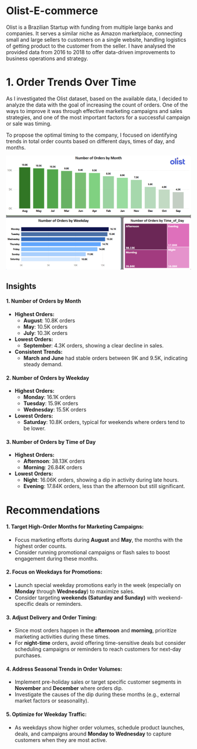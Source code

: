 # Olist-E-commerce

Olist is a Brazilian Startup with funding from multiple large banks and companies. It serves a similar niche as Amazon marketplace, connecting small and large sellers to customers on a single website, handling logistics of getting product to the customer from the seller. I have analysed the provided data from 2016 to 2018 to offer data-driven improvements to business operations and strategy.






# 1. Order Trends Over Time

As I investigated the Olist dataset, based on the available data, I decided to analyze the data with the goal of increasing the count of orders. One of the ways to improve it was through effective marketing campaigns and sales strategies, and one of the most important factors for a successful campaign or sale was timing.

To propose the optimal timing to the company, I focused on identifying trends in total order counts based on different days, times of day, and months.



![Order Trends Over Time](https://github.com/Ftsem/Olist-E-commerce-Database-Analysis/blob/0cce2ac808bf69e05f5ad67d3b9f9bba9d7c3370/Order_Trends_Over_Time.png)


## Insights

#### 1. Number of Orders by Month
- **Highest Orders:**
  - **August**: 10.8K orders
  - **May**: 10.5K orders
  - **July**: 10.3K orders
- **Lowest Orders:**
  - **September**: 4.3K orders, showing a clear decline in sales.
- **Consistent Trends:**
  - **March and June** had stable orders between 9K and 9.5K, indicating steady demand.

#### 2. Number of Orders by Weekday
- **Highest Orders:**
  - **Monday**: 16.1K orders
  - **Tuesday**: 15.9K orders
  - **Wednesday**: 15.5K orders
- **Lowest Orders:**
  - **Saturday**: 10.8K orders, typical for weekends where orders tend to be lower.

#### 3. Number of Orders by Time of Day
- **Highest Orders:**
  - **Afternoon**: 38.13K orders
  - **Morning**: 26.84K orders
- **Lowest Orders:**
  - **Night**: 16.06K orders, showing a dip in activity during late hours.
  - **Evening**: 17.84K orders, less than the afternoon but still significant.



# Recommendations

#### 1. **Target High-Order Months for Marketing Campaigns:**
- Focus marketing efforts during **August** and **May**, the months with the highest order counts.
- Consider running promotional campaigns or flash sales to boost engagement during these months.

#### 2. **Focus on Weekdays for Promotions:**
- Launch special weekday promotions early in the week (especially on **Monday** through **Wednesday**) to maximize sales.
- Consider targeting **weekends (Saturday and Sunday)** with weekend-specific deals or reminders.

#### 3. **Adjust Delivery and Order Timing:**
- Since most orders happen in the **afternoon** and **morning**, prioritize marketing activities during these times.
- For **night-time** orders, avoid offering time-sensitive deals but consider scheduling campaigns or reminders to reach customers for next-day purchases.

#### 4. **Address Seasonal Trends in Order Volumes:**
- Implement pre-holiday sales or target specific customer segments in **November** and **December** where orders dip.
- Investigate the causes of the dip during these months (e.g., external market factors or seasonality).

#### 5. **Optimize for Weekday Traffic:**
- As weekdays show higher order volumes, schedule product launches, deals, and campaigns around **Monday to Wednesday** to capture customers when they are most active.




